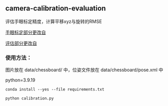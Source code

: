 ## camera-calibration-evaluation

评估手眼标定精度，计算平移xyz与旋转的RMSE

[手眼标定部分更改自](https://git.lug.ustc.edu.cn/GWDx/camera-calibration)

[评估部分更改自](https://github.com/ethz-asl/hand_eye_calibration)

### 使用方法：
图片放在 data/chessboard/ 中，位姿文件放在 data/chessboard/pose.xml 中

python=3.9.19

`conda install --yes --file requirements.txt`

`python calibration.py`
